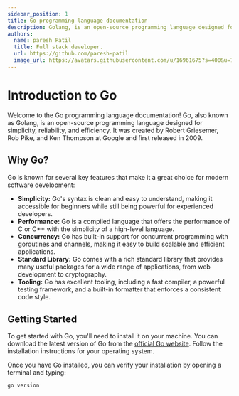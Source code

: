 ```yaml
---
sidebar_position: 1
title: Go programming language documentation
description: Golang, is an open-source programming language designed for simplicity, reliability, and efficiency. It was created by Robert Griesemer, Rob Pike, and Ken Thompson at Google and first released in 2009
authors:
  name: paresh Patil
  title: Full stack developer.
  url: https://github.com/paresh-patil
  image_url: https://avatars.githubusercontent.com/u/16961675?s=400&u=70e54719e239d1148c24bc8661a72ee9e59f420d&v=4
---
```


# Introduction to Go

Welcome to the Go programming language documentation! Go, also known as Golang, is an open-source programming language designed for simplicity, reliability, and efficiency. It was created by Robert Griesemer, Rob Pike, and Ken Thompson at Google and first released in 2009.

## Why Go?

Go is known for several key features that make it a great choice for modern software development:

- **Simplicity:** Go's syntax is clean and easy to understand, making it accessible for beginners while still being powerful for experienced developers.
- **Performance:** Go is a compiled language that offers the performance of C or C++ with the simplicity of a high-level language.
- **Concurrency:** Go has built-in support for concurrent programming with goroutines and channels, making it easy to build scalable and efficient applications.
- **Standard Library:** Go comes with a rich standard library that provides many useful packages for a wide range of applications, from web development to cryptography.
- **Tooling:** Go has excellent tooling, including a fast compiler, a powerful testing framework, and a built-in formatter that enforces a consistent code style.

## Getting Started

To get started with Go, you'll need to install it on your machine. You can download the latest version of Go from the [official Go website](https://golang.org/). Follow the installation instructions for your operating system.

Once you have Go installed, you can verify your installation by opening a terminal and typing:

```sh
go version
```
